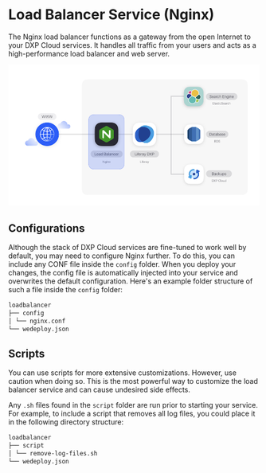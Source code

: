 # Load Balancer Service (Nginx) [](id=load-balancer-service-nginx)

The Nginx load balancer functions as a gateway from the open Internet to your 
DXP Cloud services. It handles all traffic from your users and acts as a 
high-performance load balancer and web server. 

![Figure 1: The load balancer service is one of several services available in DXP Cloud.](../../images/services-nginx.png)

## Configurations [](id=configurations)

Although the stack of DXP Cloud services are fine-tuned to work well by default, 
you may need to configure Nginx further. To do this, you can include any CONF 
file inside the `config` folder. When you deploy your changes, the config file 
is automatically injected into your service and overwrites the default 
configuration. Here's an example folder structure of such a file inside the 
`config` folder: 

    loadbalancer
    ├── config
    │ └── nginx.conf
    └── wedeploy.json

## Scripts [](id=scripts)

You can use scripts for more extensive customizations. However, use caution when 
doing so. This is the most powerful way to customize the load balancer service 
and can cause undesired side effects. 

Any `.sh` files found in the `script` folder are run prior to starting your 
service. For example, to include a script that removes all log files, you could 
place it in the following directory structure: 

    loadbalancer
    ├── script
    │ └── remove-log-files.sh
    └── wedeploy.json
